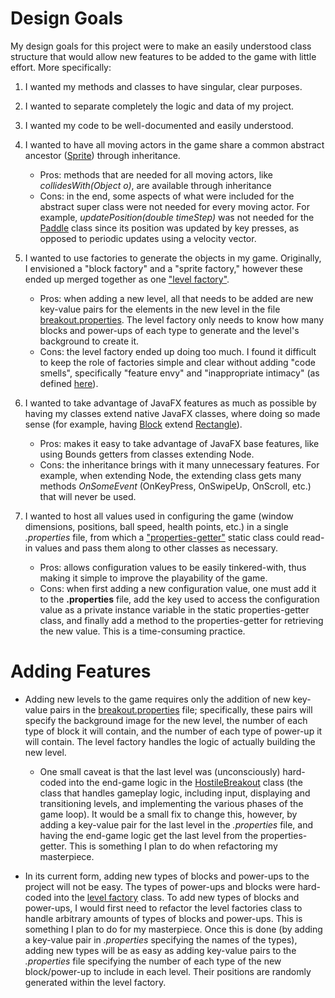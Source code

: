 # Design Goals

My design goals for this project were to make an easily understood class structure that would allow new features to be added to the game with little effort. More specifically:
1. I wanted my methods and classes to have singular, clear purposes. 
2. I wanted to separate completely the logic and data of my project.
3. I wanted my code to be well-documented and easily understood. 
4. I wanted to have all moving actors in the game share a common abstract ancestor ([Sprite](./src/Sprite.java)) through inheritance. 
    - Pros: methods that are needed for all moving actors, like *collidesWith(Object o)*, are available through inheritance
    - Cons: in the end, some aspects of what were included for the abstract super class were not needed for every moving actor. For example, *updatePosition(double timeStep)* was not needed for the [Paddle](./src/Paddle.java) class since its position was updated by key presses, as opposed to periodic updates using a velocity vector. 
    
5. I wanted to use factories to generate the objects in my game. Originally, I envisioned a "block factory" and a "sprite factory," however these ended up merged together as one ["level factory"](./src/LevelFactory.java).
    - Pros: when adding a new level, all that needs to be added are new key-value pairs for the elements in the new level in the file [breakout.properties](./src/breakout.properties). The level factory only needs to know how many blocks and power-ups of each type to generate and the level's background to create it.  
    - Cons: the level factory ended up doing too much. I found it difficult to keep the role of factories simple and clear without adding "code smells", specifically "feature envy" and "inappropriate intimacy" (as defined [here](http://www.cs.duke.edu/courses/compsci308/fall17/resources/smellstorefactorings.pdf)). 
    
6. I wanted to take advantage of JavaFX features as much as possible by having my classes extend native JavaFX classes, where doing so made sense (for example, having [Block](./src/Block.java) extend [Rectangle](https://docs.oracle.com/javase/8/javafx/api/javafx/scene/shape/Rectangle.html)).
    - Pros: makes it easy to take advantage of JavaFX base features, like using Bounds getters from classes extending Node.
    - Cons: the inheritance brings with it many unnecessary features. For example, when extending Node, the extending class gets many methods *OnSomeEvent* (OnKeyPress, OnSwipeUp, OnScroll, etc.) that will never be used. 
    
7. I wanted to host all values used in configuring the game (window dimensions, positions, ball speed, health points, etc.) in a single *.properties* file, from which a ["properties-getter"](./src/PropertiesGetter.java) static class could read-in values and pass them along to other classes as necessary.
    - Pros: allows configuration values to be easily tinkered-with, thus making it simple to improve the playability of the game.
    - Cons: when first adding a new configuration value, one must add it to the **.properties** file, add the key used to access the configuration value as a private instance variable in the static properties-getter class, and finally add a method to the properties-getter for retrieving the new value. This is a time-consuming practice. 


# Adding Features

- Adding new levels to the game requires only the addition of new key-value pairs in the [breakout.properties](./src/breakout.properties) file; specifically, these pairs will specify the background image for the new level, the number of each type of block it will contain, and the number of each type of power-up it will contain. The level factory handles the logic of actually building the new level. 
    - One small caveat is that the last level was (unconsciously) hard-coded into the end-game logic in the [HostileBreakout](./src/HostileBreakout.java) class (the class that handles gameplay logic, including input, displaying and transitioning levels, and implementing the various phases of the game loop). It would be a small fix to change this, however, by adding a key-value pair for the last level in the *.properties* file, and having the end-game logic get the last level from the properties-getter. This is something I plan to do when refactoring my masterpiece.

- In its current form, adding new types of blocks and power-ups to the project will not be easy. The types of power-ups and blocks were hard-coded into the [level factory](./src/LevelFactory.java) class. To add new types of blocks and power-ups, I would first need to refactor the level factories class to handle arbitrary amounts of types of blocks and power-ups. This is something I plan to do for my masterpiece. Once this is done (by adding a key-value pair in *.properties* specifying the names of the types), adding new types will be as easy as adding key-value pairs to the *.properties* file specifying the number of each type of the new block/power-up to include in each level. Their positions are randomly generated within the level factory. 
